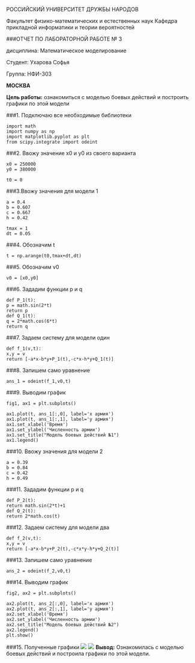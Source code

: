 РОССИЙСКИЙ УНИВЕРСИТЕТ ДРУЖБЫ НАРОДОВ

Факультет физико-математических и естественных наук
Кафедра прикладной информатики и теории вероятностей


###ОТЧЕТ ПО ЛАБОРАТОРНОЙ РАБОТЕ № 3

дисциплина: Математическое моделирование

Студент: Ухарова Софья

Группа: НФИ-303                                      


**МОСКВА**

 

**Цель работы:** ознакомиться с моделью боевых действий и построить графики по этой модели 

 


###1. Подключаю все необходимые библиотеки 

```
import math
import numpy as np 
import matplotlib.pyplot as plt 
from scipy.integrate import odeint
``` 

###2. Ввожу значение х0 и у0 из своего варианта 
```
x0 = 250000 
y0 = 380000 

t0 = 0 
```
###3.Ввожу значения для модели 1 
```
a = 0.4 
b = 0.607 
c = 0.667 
h = 0.42 

tmax = 1 
dt = 0.05 
```
###4. Обозначим t 
```
t = np.arange(t0,tmax+dt,dt) 
```

###5. Обозначим v0 
```
v0 = [x0,y0] 
```

###6. Зададим функции p и q 
```
def P_1(t): 
p = math.sin(2*t) 
return p 
def Q_1(t): 
q = 2*math.cos(6*t) 
return q
```

###7. Задаем систему для модели один 
```
def f_1(v,t): 
x,y = v 
return [-a*x-b*y+P_1(t),-c*x-h*y+Q_1(t)] 
```
###8. Запишем само уравнение 
```
ans_1 = odeint(f_1,v0,t) 
```

###9. Выводим график 
```
fig1, ax1 = plt.subplots() 

ax1.plot(t, ans_1[:,0], label='x армия') 
ax1.plot(t, ans_1[:,1], label='y армия') 
ax1.set_xlabel('Время') 
ax1.set_ylabel('Численность армии') 
ax1.set_title("Модель боевых действий №1") 
ax1.legend() 
```
###10. Ввожу значения для модели 2 

```
a = 0.39 
b = 0.84 
c = 0.42 
h = 0.49 
```
###11. Зададим функции p и q 
```
def P_2(t): 
return math.sin(2*t)+1 
def Q_2(t): 
return 2*math.cos(t) 
```
###12. Задаем систему для модели два 
```
def f_2(v,t): 
x,y = v 
return [-a*x-b*y+P_2(t),-c*x*y-h*y+Q_2(t)] 
```
###13. Запишем само уравнение 
```
ans_2 = odeint(f_2,v0,t) 
```
###14. Выводим график 
```
fig2, ax2 = plt.subplots() 

ax2.plot(t, ans_2[:,0], label='x армия') 
ax2.plot(t, ans_2[:,1], label='y армия') 
ax2.set_xlabel('Время') 
ax2.set_ylabel('Численность армии') 
ax2.set_title("Модель боевых действий №2") 
ax2.legend() 
plt.show()
```
###15. Полученные графики
![](/Users/avdeev_lol/Desktop/БИЛЕТ/бд1.jpg)
![](/Users/avdeev_lol/Desktop/БИЛЕТ/бд2.jpg)
**Вывод:** Ознакомилась с моделью боевых действий и построила графики по этой модели. 